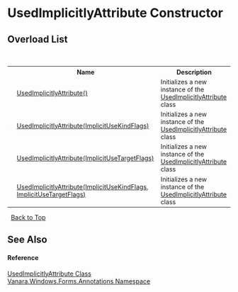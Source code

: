 # UsedImplicitlyAttribute Constructor 
 


## Overload List
&nbsp;<table><tr><th></th><th>Name</th><th>Description</th></tr><tr><td>![Public method](media/pubmethod.gif "Public method")</td><td><a href="c8fff029-fadd-b941-8842-f918b03ff59a">UsedImplicitlyAttribute()</a></td><td>
Initializes a new instance of the <a href="bf3873b6-02e9-eb7c-cf35-2ded974b1035">UsedImplicitlyAttribute</a> class</td></tr><tr><td>![Public method](media/pubmethod.gif "Public method")</td><td><a href="3fc2e413-fc69-3510-4926-5199e8fe3ea0">UsedImplicitlyAttribute(ImplicitUseKindFlags)</a></td><td>
Initializes a new instance of the <a href="bf3873b6-02e9-eb7c-cf35-2ded974b1035">UsedImplicitlyAttribute</a> class</td></tr><tr><td>![Public method](media/pubmethod.gif "Public method")</td><td><a href="ea224146-a202-df9a-dadb-f1643f26375b">UsedImplicitlyAttribute(ImplicitUseTargetFlags)</a></td><td>
Initializes a new instance of the <a href="bf3873b6-02e9-eb7c-cf35-2ded974b1035">UsedImplicitlyAttribute</a> class</td></tr><tr><td>![Public method](media/pubmethod.gif "Public method")</td><td><a href="064b8fb9-3c42-ffcd-0f6e-ffdd007e9d27">UsedImplicitlyAttribute(ImplicitUseKindFlags, ImplicitUseTargetFlags)</a></td><td>
Initializes a new instance of the <a href="bf3873b6-02e9-eb7c-cf35-2ded974b1035">UsedImplicitlyAttribute</a> class</td></tr></table>&nbsp;
<a href="#usedimplicitlyattribute-constructor">Back to Top</a>

## See Also


#### Reference
<a href="bf3873b6-02e9-eb7c-cf35-2ded974b1035">UsedImplicitlyAttribute Class</a><br /><a href="600255aa-5477-7018-00f3-14fce5adebc9">Vanara.Windows.Forms.Annotations Namespace</a><br />